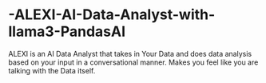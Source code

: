 # -ALEXI-AI-Data-Analyst-with-llama3-PandasAI
ALEXI is an AI Data Analyst that takes in Your Data and does data analysis based on your input in a conversational manner. Makes you feel like you are talking with the Data itself.
